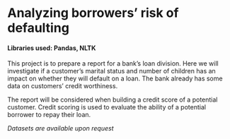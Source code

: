 # Analyzing borrowers’ risk of defaulting

#### Libraries used: Pandas, NLTK

This project is to prepare a report for a bank’s loan division. Here we will investigate if a customer’s marital status and number of children has an impact on whether they will default on a loan. The bank already has some data on customers’ credit worthiness.

The report will be considered when building a credit score of a potential customer. Credit scoring is used to evaluate the ability of a potential borrower to repay their loan.

*Datasets are available upon request*
